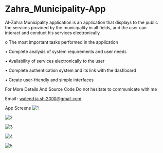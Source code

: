 # Zahra_Municipality-App

Al-Zahra Municipality application is an application that displays to the public the services provided by the municipality in all fields, and the user can interact and conduct his services electronically


o	The most important tasks performed in the application

  •	Complete analysis of system requirements and user needs
  
  •	Availability of services electronically to the user
  
  •	Complete authentication system and its link with the dashboard
  
  •	Create user-friendly and simple interfaces

For More Details And Source Code Do not hesitate to communicate with me 

Email : waleed.ja.sh.2000@gmail.com

App Screens 
![1](https://user-images.githubusercontent.com/75737610/222898489-5ee970c6-f443-4fab-91c3-ceae346a3562.jpg)

![2](https://user-images.githubusercontent.com/75737610/222898490-5c534b8d-bc39-481a-8102-02e2fe1503a5.jpg)

![3](https://user-images.githubusercontent.com/75737610/222898491-303a74c9-2e78-4169-9e92-da6ac903daa3.jpg)

![4](https://user-images.githubusercontent.com/75737610/222898494-055bed7d-0d01-4371-8ea3-20db3d494ff6.jpg)

![5](https://user-images.githubusercontent.com/75737610/222898495-3981f6a8-2271-4573-904f-bdbaeb7f9e10.jpg)


